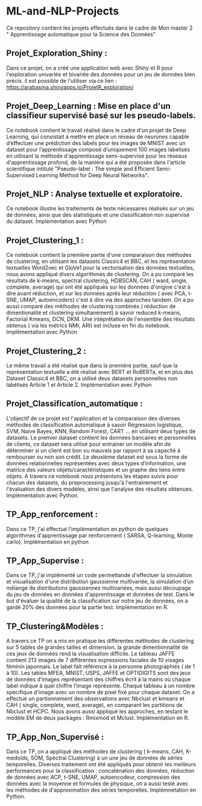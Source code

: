 # ML-and-NLP-Projects
Ce  repository contient les projets effectués dans le cadre de Mon master 2 " Apprentissage automatique pour la Science des Données" 

## Projet_Exploration_Shiny : 
Dans ce projet, on a créé une application web avec Shiny et R pour l'exploration univariée et bivariée des données pour un jeu de données bien précis. il est possible de l'utiliser via ce lien : https://arabasma.shinyapps.io/ProjetR_exploration/


## Projet_Deep_Learning : Mise en place d'un classifieur supervisé basé sur les pseudo-labels. 
Ce notebook contient le travail réalisé dans le cadre d'un projet de Deep Learning, qui consistait à mettre en place un réseau de neurones capable d’effectuer une prédiction des labels pour les images de MNIST avec un dataset pour l’apprentissage composé d’uniquement 100 images labelisés en utilisant la méthode d'apprentissage semi-supervisé pour les réseaux d'apprentissage profond, de la manière qui a été proposée dans l'article scientifique intitulé "Pseudo-label : The simple and Efficient Semi-Supervised Learning Method for Deep Neural Networks".

## Projet_NLP : Analyse textuelle et exploratoire. 
Ce notebook illustre les traitements de texte nécessaires  réalisés sur un jeu de données, ainsi que des statistiques et une  classification non supervisé du dataset. Implémentation avec Python

## Projet_Clustering_1 : 
Ce notebook contient la première partie d'une comparaison des méthodes de clustering, en utilisant les datasets Classic4 et BBC, et les représentation textuelles Word2vec et GloVe1 pour la vectorisation des données textuelles, nous avons appliqué divers algorithmes de clustering. On a pu comparé les résultats de k-means, spectral clustering, HDBSCAN, CAH ( ward, single, complete, average) qui ont été appliqués sur les données d'origine c'est à dire avant réduction, et sur les données après leur réduction ( avec PCA, t-SNE, UMAP,  autoencoders) c'est à dire via des approches tandem. On a pu aussi comparé des méthodes de clustering combinés ( réduction de dimentionalité et clustering simultanément) à savoir reduced k-means, Factorial Kmeans, DCN, DKM. Une intéprétation de l'ensemble des résultats obtenus ( via les métrics NMI, ARI) est incluse en fin du notebook. Implémentation avec Python

## Projet_Clustering_2 :  
Le même travail a été réalisé que dans la première partie, sauf que la représentation textuelle a été réalisé avec BERT et RoBERTa, et en plus des Dataset Classic4 et BBC, on a utilisé deux datasets personnelles non labélisés  Article 1 et Article 2. Implémentation avec Python

## Projet_Classification_automatique : 
L'objectif de ce projet est l'application et la comparaison des diverses méthodes de classification automatique à savoir Régression logistique, SVM, Naive Bayes, KNN, Random Forest, CART ... en utilisant deux types de datasets. Le premier dataset contient les données bancaires et personnelles de clients, ce dataset sera utilisé pour entrainer un modèle afin de déterminer si un client est bon ou mauvais par rapport à sa capacité à rembourser ou non son crédit. Le deuxième dataset est sous la forme de données relationnelles représentées avec deux types d’information, une matrice des valeurs objets/caractéristiques et un graphe des liens entre objets. A travers ce notebook nous présentons les étapes suivis pour chacun des datasets, du preprocessing jusqu'à l'entrainement et l'évaluation des divers modèles, ainsi que l'analyse des résultats obtenues. Implémentation avec Python.

## TP_App_renforcement : 
Dans ce TP, j'ai éffectué l'implémentation en python de quelques algorithmes d'apprentissage par renforcement ( SARSA, Q-learning, Monte carlo). Implémentation en python

## TP_App_Supervise : 
Dans ce TP,  j'ai implémenté un code permettande d'effectuer la simulation et visualisation d'une distribution gaussienne multivariée, la simulation d’un mélange de distributions gaussiennes multivariées, mais aussi découpage du jeu de données en données d'apprentissage et données de test. Dans le but d'évaluer la qualité de la classification sur notre jeu de données, on a gardé 20% des données pour la partie test. Implémentation en R.


## TP_Clustering&Modèles : 
A travers ce TP on a mis en pratique les différentes méthodes de clustering sur 5 tables de grandes tailles et dimension. la grande dimentionnalité de ces jeux de données rend la visualisation difficile. Le tableau JAFFE contient 213 images de 7 différentes expressions faciales de 10 visages féminin japonnais. Le label fait référence à la personne photographiés ( de 1 à 10). Les tables MFEA, MNIST, USPS, JAFFE et OPTIDIGITS sont des jeux de données d’images représentant des chiffres écrit à la mains où chaque label indique à quel chiffre l’image représente. Chaque tableau à un nombre spécifique d'image avec un nombre de pixel fixé pour chaque dataset. On a effectué un  partionnement des observations avec Nbclust et kmeans et CAH ( single, complete, ward, average), en comparant les partitions de Nbclust et HCPC. Nous avons aussi appliqué les approches, en testant le modèle EM de deux packages : Rmixmod et Mclust. Implémentation en R.

## TP_App_Non_Supervisé : 
Dans ce TP, on a appliqué des méthodes de clustering ( k-means, CAH, K-medoids, SOM, Spectral Clustering) à un une jeu de données de séries temporelles. Diverses traitement ont été appliqués pour obtenir les meilleurs performances pour la classification : concaténation des données, réduction de données avec ACP, t-SNE, UMAP, autoencodeur, compression des données avec la moyenne et formules de physique,  on a aussi testé avec les méthodes de d'approximation des séries temporelles. Implémnetation en Python.


